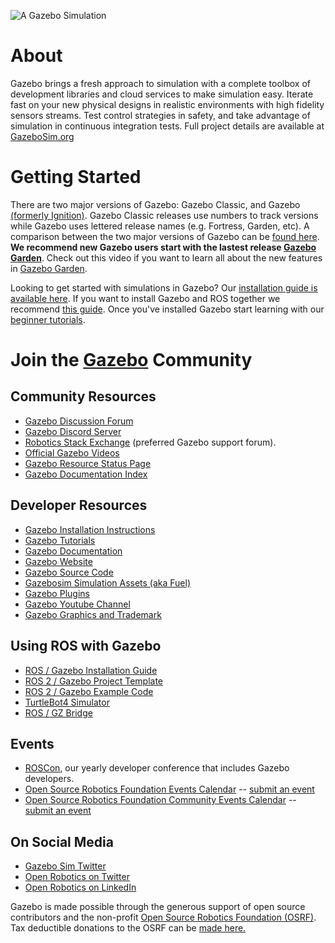 ![A Gazebo Simulation](https://gazebosim.org/assets/images/gallery/gallery_0.png "A gazebo simulation")

# About 
Gazebo brings a fresh approach to simulation with a complete toolbox of development libraries and cloud services to make simulation easy. Iterate fast on your new physical designs in realistic environments with high fidelity sensors streams. Test control strategies in safety, and take advantage of simulation in continuous integration tests. Full project details are available at [GazeboSim.org](https://gazebosim.org/home)

# Getting Started 
There are two major versions of Gazebo: Gazebo Classic, and Gazebo [(formerly Ignition)](https://community.gazebosim.org/t/a-new-era-for-gazebo/1356). Gazebo Classic releases use numbers to track versions while Gazebo uses lettered release names (e.g. Fortress, Garden, etc). A comparison between the two major versions of Gazebo can be [found here](https://gazebosim.org/docs/garden/comparison). **We recommend new Gazebo users start with the lastest release [Gazebo Garden](https://www.openrobotics.org/blog/2022/10/3/gazebo-garden-released)**. Check out this video if you want to learn all about the new features in [Gazebo Garden](https://www.youtube.com/watch?v=k5vgdqjRWuw). 

Looking to get started with simulations in Gazebo? Our [installation guide is available here](https://gazebosim.org/docs/latest/ros_installation). If you want to install Gazebo and ROS together we recommend [this guide]((https://gazebosim.org/docs/latest/ros_installation)). Once you've installed Gazebo start learning with our [beginner tutorials](https://gazebosim.org/docs/garden/tutorials).

# Join the [Gazebo](https://gazebosim.org/home) Community

## Community Resources
* [Gazebo Discussion Forum](https://community.gazebosim.org/)
* [Gazebo Discord Server](https://discord.com/servers/open-robotics-1077825543698927656)
* [Robotics Stack Exchange](https://robotics.stackexchange.com/) (preferred Gazebo support forum).
* [Official Gazebo Videos](https://vimeo.com/osrfoundation)
* [Gazebo Resource Status Page](https://status.openrobotics.org/)
* [Gazebo Documentation Index](https://j-rivero.github.io/gazebo-doc-index/)

## Developer Resources
* [Gazebo Installation Instructions](https://gazebosim.org/docs/latest/ros_installation)
* [Gazebo Tutorials](https://gazebosim.org/docs/garden/tutorials)
* [Gazebo Documentation](https://gazebosim.org/docs)
* [Gazebo Website](https://gazebosim.org/home)
* [Gazebo Source Code](https://github.com/gazebosim)
* [Gazebosim Simulation Assets (aka Fuel)](https://app.gazebosim.org/fuel/models)
* [Gazebo Plugins](https://gazebosim.org/api/sim/7/createsystemplugins.html)
* [Gazebo Youtube Channel](https://www.youtube.com/@GazeboSim)
* [Gazebo Graphics and Trademark](https://gazebosim.org/media)

## Using ROS with Gazebo
* [ROS / Gazebo Installation Guide](https://gazebosim.org/docs/latest/ros_installation)
* [ROS 2 / Gazebo Project Template](https://github.com/gazebosim/ros_gz_project_template)
* [ROS 2 / Gazebo Example Code](https://github.com/gazebosim/ros_gz/tree/ros2/ros_gz_sim_demos)
* [TurtleBot4 Simulator](https://turtlebot.github.io/turtlebot4-user-manual/software/turtlebot4_simulator.html)
* [ROS / GZ Bridge](https://github.com/gazebosim/ros_gz)

## Events
* [ROSCon](https://roscon.ros.org), our yearly developer conference that includes Gazebo developers. 
* [Open Source Robotics Foundation Events Calendar](https://calendar.google.com/calendar/u/0/embed?src=agf3kajirket8khktupm9go748@group.calendar.google.com&ctz=America/Los_Angeles) -- [submit an event](https://bit.ly/OSRFCalendarForm)
* [Open Source Robotics Foundation Community Events Calendar](https://calendar.google.com/calendar/embed?src=c_3fc5c4d6ece9d80d49f136c1dcd54d7f44e1acefdbe87228c92ff268e85e2ea0%40group.calendar.google.com&ctz=America%2FLos_Angeles) -- [submit an event](https://bit.ly/OSRFCommunityCalendar)

## On Social Media
  * [Gazebo Sim Twitter](https://twitter.com/GazeboSim)
  * [Open Robotics on Twitter](https://twitter.com/OpenRoboticsOrg)
  * [Open Robotics on LinkedIn](https://www.linkedin.com/company/open-source-robotics-foundation)


Gazebo is made possible through the generous support of open source contributors and the non-profit [Open Source Robotics Foundation (OSRF)](https://www.openrobotics.org/). Tax deductible donations to the OSRF can be [made here.](https://donorbox.org/support-open-robotics?utm_medium=qrcode&utm_source=qrcode)

